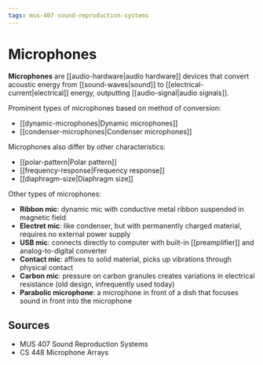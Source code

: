```yaml
---
tags: mus-407 sound-reproduction-systems
---
```


# Microphones

**Microphones** are [[audio-hardware|audio hardware]] devices that convert acoustic energy from [[sound-waves|sound]] to [[electrical-current|electrical]] energy, outputting [[audio-signal|audio signals]].

Prominent types of microphones based on method of conversion:

- [[dynamic-microphones|Dynamic microphones]]
- [[condenser-microphones|Condenser microphones]]

Microphones also differ by other characteristics:

- [[polar-pattern|Polar pattern]]
- [[frequency-response|Frequency response]]
- [[diaphragm-size|Diaphragm size]]

Other types of microphones:

- **Ribbon mic**: dynamic mic with conductive metal ribbon suspended in magnetic field
- **Electret mic**: like condenser, but with permanently charged material, requires no external power supply
- **USB mic**: connects directly to computer with built-in [[preamplifier]] and analog-to-digital converter
- **Contact mic**: affixes to solid material, picks up vibrations through physical contact
- **Carbon mic**: pressure on carbon granules creates variations in electrical resistance (old design, infrequently used today)
- **Parabolic microphone**: a microphone in front of a dish that focuses sound in front into the microphone

## Sources

- MUS 407 Sound Reproduction Systems
- CS 448 Microphone Arrays
